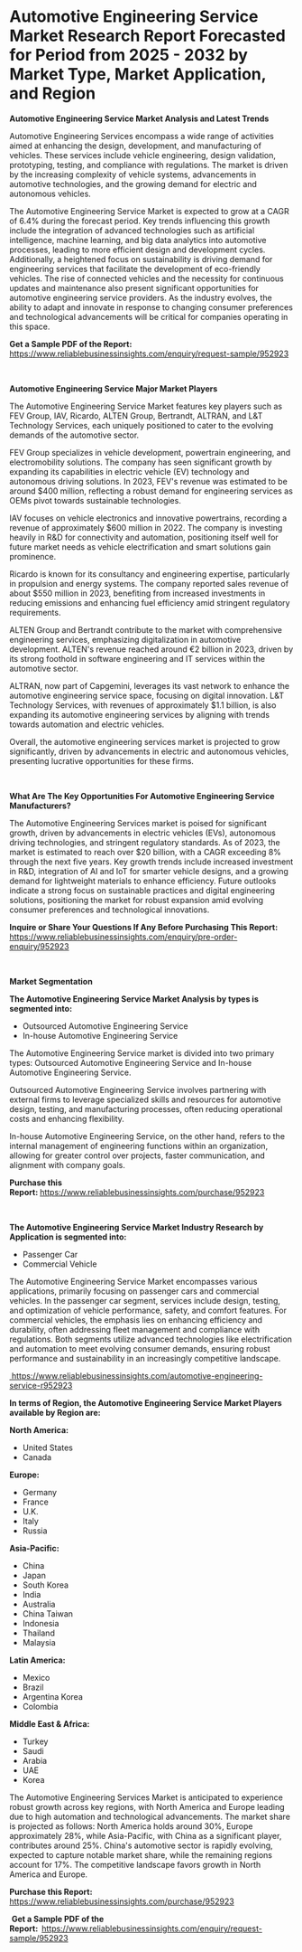 <p><h1>Automotive Engineering Service Market Research Report Forecasted for Period from 2025 -  2032 by Market Type, Market Application, and Region</h1></p><p><strong>Automotive Engineering Service Market Analysis and Latest Trends</strong></p>
<p><p>Automotive Engineering Services encompass a wide range of activities aimed at enhancing the design, development, and manufacturing of vehicles. These services include vehicle engineering, design validation, prototyping, testing, and compliance with regulations. The market is driven by the increasing complexity of vehicle systems, advancements in automotive technologies, and the growing demand for electric and autonomous vehicles. </p><p>The Automotive Engineering Service Market is expected to grow at a CAGR of 6.4% during the forecast period. Key trends influencing this growth include the integration of advanced technologies such as artificial intelligence, machine learning, and big data analytics into automotive processes, leading to more efficient design and development cycles. Additionally, a heightened focus on sustainability is driving demand for engineering services that facilitate the development of eco-friendly vehicles. The rise of connected vehicles and the necessity for continuous updates and maintenance also present significant opportunities for automotive engineering service providers. As the industry evolves, the ability to adapt and innovate in response to changing consumer preferences and technological advancements will be critical for companies operating in this space.</p></p>
<p><strong>Get a Sample PDF of the Report:&nbsp;</strong> <a href="https://www.reliablebusinessinsights.com/enquiry/request-sample/952923?utm_campaign=3091&utm_medium=2&utm_source=Github&utm_content=ia&utm_term=17042025&utm_id=automotive-engineering-service">https://www.reliablebusinessinsights.com/enquiry/request-sample/952923</a></p>
<p>&nbsp;</p>
<p><strong>Automotive Engineering Service Major Market Players</strong></p>
<p><p>The Automotive Engineering Service Market features key players such as FEV Group, IAV, Ricardo, ALTEN Group, Bertrandt, ALTRAN, and L&T Technology Services, each uniquely positioned to cater to the evolving demands of the automotive sector.</p><p>FEV Group specializes in vehicle development, powertrain engineering, and electromobility solutions. The company has seen significant growth by expanding its capabilities in electric vehicle (EV) technology and autonomous driving solutions. In 2023, FEV's revenue was estimated to be around $400 million, reflecting a robust demand for engineering services as OEMs pivot towards sustainable technologies.</p><p>IAV focuses on vehicle electronics and innovative powertrains, recording a revenue of approximately $600 million in 2022. The company is investing heavily in R&D for connectivity and automation, positioning itself well for future market needs as vehicle electrification and smart solutions gain prominence.</p><p>Ricardo is known for its consultancy and engineering expertise, particularly in propulsion and energy systems. The company reported sales revenue of about $550 million in 2023, benefiting from increased investments in reducing emissions and enhancing fuel efficiency amid stringent regulatory requirements.</p><p>ALTEN Group and Bertrandt contribute to the market with comprehensive engineering services, emphasizing digitalization in automotive development. ALTEN's revenue reached around €2 billion in 2023, driven by its strong foothold in software engineering and IT services within the automotive sector.</p><p>ALTRAN, now part of Capgemini, leverages its vast network to enhance the automotive engineering service space, focusing on digital innovation. L&T Technology Services, with revenues of approximately $1.1 billion, is also expanding its automotive engineering services by aligning with trends towards automation and electric vehicles.</p><p>Overall, the automotive engineering services market is projected to grow significantly, driven by advancements in electric and autonomous vehicles, presenting lucrative opportunities for these firms.</p></p>
<p>&nbsp;</p>
<p><strong>What Are The Key Opportunities For Automotive Engineering Service Manufacturers?</strong></p>
<p><p>The Automotive Engineering Services market is poised for significant growth, driven by advancements in electric vehicles (EVs), autonomous driving technologies, and stringent regulatory standards. As of 2023, the market is estimated to reach over $20 billion, with a CAGR exceeding 8% through the next five years. Key growth trends include increased investment in R&D, integration of AI and IoT for smarter vehicle designs, and a growing demand for lightweight materials to enhance efficiency. Future outlooks indicate a strong focus on sustainable practices and digital engineering solutions, positioning the market for robust expansion amid evolving consumer preferences and technological innovations.</p></p>
<p><strong>Inquire or Share Your Questions If Any Before Purchasing This Report:</strong> <a href="https://www.reliablebusinessinsights.com/enquiry/pre-order-enquiry/952923?utm_campaign=3091&utm_medium=2&utm_source=Github&utm_content=ia&utm_term=17042025&utm_id=automotive-engineering-service">https://www.reliablebusinessinsights.com/enquiry/pre-order-enquiry/952923</a></p>
<p>&nbsp;</p>
<p><strong>Market Segmentation</strong></p>
<p><strong>The Automotive Engineering Service Market Analysis by types is segmented into:</strong></p>
<p><ul><li>Outsourced Automotive Engineering Service</li><li>In-house Automotive Engineering Service</li></ul></p>
<p><p>The Automotive Engineering Service market is divided into two primary types: Outsourced Automotive Engineering Service and In-house Automotive Engineering Service. </p><p>Outsourced Automotive Engineering Service involves partnering with external firms to leverage specialized skills and resources for automotive design, testing, and manufacturing processes, often reducing operational costs and enhancing flexibility. </p><p>In-house Automotive Engineering Service, on the other hand, refers to the internal management of engineering functions within an organization, allowing for greater control over projects, faster communication, and alignment with company goals.</p></p>
<p><strong>Purchase this Report:&nbsp;</strong><a href="https://www.reliablebusinessinsights.com/purchase/952923?utm_campaign=3091&utm_medium=2&utm_source=Github&utm_content=ia&utm_term=17042025&utm_id=automotive-engineering-service">https://www.reliablebusinessinsights.com/purchase/952923</a></p>
<p>&nbsp;</p>
<p><strong>The Automotive Engineering Service Market Industry Research by Application is segmented into:</strong></p>
<p><ul><li>Passenger Car</li><li>Commercial Vehicle</li></ul></p>
<p><p>The Automotive Engineering Service Market encompasses various applications, primarily focusing on passenger cars and commercial vehicles. In the passenger car segment, services include design, testing, and optimization of vehicle performance, safety, and comfort features. For commercial vehicles, the emphasis lies on enhancing efficiency and durability, often addressing fleet management and compliance with regulations. Both segments utilize advanced technologies like electrification and automation to meet evolving consumer demands, ensuring robust performance and sustainability in an increasingly competitive landscape.</p></p>
<p><a href="https://www.reliablebusinessinsights.com/automotive-engineering-service-r952923?utm_campaign=3091&utm_medium=2&utm_source=Github&utm_content=ia&utm_term=17042025&utm_id=automotive-engineering-service">&nbsp;https://www.reliablebusinessinsights.com/automotive-engineering-service-r952923</a></p>
<p><strong>In terms of Region, the Automotive Engineering Service Market Players available by Region are:</strong></p>
<p>
    <p> <strong> North America: </strong>
        <ul>
            <li>United States</li>
            <li>Canada</li>
        </ul>
        </p> 
    <p> <strong> Europe: </strong>
        <ul>
            <li>Germany</li>
            <li>France</li>
            <li>U.K.</li>
            <li>Italy</li>
            <li>Russia</li>
        </ul>
        </p> 
    <p> <strong> Asia-Pacific: </strong>
        <ul>
            <li>China</li>
            <li>Japan</li>
            <li>South Korea</li>
            <li>India</li>
            <li>Australia</li>
            <li>China Taiwan</li>
            <li>Indonesia</li>
            <li>Thailand</li>
            <li>Malaysia</li>
        </ul>
        </p> 
    <p> <strong> Latin America: </strong>
        <ul>
            <li>Mexico</li>
            <li>Brazil</li>
            <li>Argentina Korea</li>
            <li>Colombia</li>
        </ul>
        </p> 
    <p> <strong> Middle East & Africa: </strong>
        <ul>
            <li>Turkey</li>
            <li>Saudi</li>
            <li>Arabia</li>
            <li>UAE</li>
            <li>Korea</li>
        </ul>
    </p>
    </p>
<p><p>The Automotive Engineering Services Market is anticipated to experience robust growth across key regions, with North America and Europe leading due to high automation and technological advancements. The market share is projected as follows: North America holds around 30%, Europe approximately 28%, while Asia-Pacific, with China as a significant player, contributes around 25%. China's automotive sector is rapidly evolving, expected to capture notable market share, while the remaining regions account for 17%. The competitive landscape favors growth in North America and Europe.</p></p>
<p><strong>Purchase this Report: </strong><a href="https://www.reliablebusinessinsights.com/purchase/952923?utm_campaign=3091&utm_medium=2&utm_source=Github&utm_content=ia&utm_term=17042025&utm_id=automotive-engineering-service">https://www.reliablebusinessinsights.com/purchase/952923</a></p>
<p>&nbsp;<strong>Get a Sample PDF of the Report:&nbsp;&nbsp;</strong><a href="https://www.reliablebusinessinsights.com/enquiry/request-sample/952923?utm_campaign=3091&utm_medium=2&utm_source=Github&utm_content=ia&utm_term=17042025&utm_id=automotive-engineering-service">https://www.reliablebusinessinsights.com/enquiry/request-sample/952923</a></p>
<p><strong></strong></p>
<p><p></p><p></p><p></p></p>